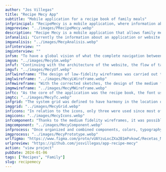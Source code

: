 ```yaml
---
author: "Jos Villegas"
title: "Recipe Mecy App"
subtitle: "Mobile application for a recipe book of family meals"
infprincipal: "RecipeMecy is a mobile application, where information about food recipes made by the family is displayed"
imgpreview: "../images/PRecipeMecy.webp"
description: "Recipe Mecy is a mobile application that allows family members to find recipes from any member of the family and from any generation. It is also a space in which the love that family members give to their meals will be preserved."
infanalisi: "Currently the information about an application or website that offers recipes is unlimited but the addition or necessity to make this application is to have a space with the family recipe book."
imganalisis: "../images/MecyAnalisis.webp"
infinterview: ""
imginterview: ""
infsm: "To have a global vision of what the complete navigation between screens will be, the following site map was designed"
imgsm: "../images/MecySm.webp"
infuf: "Continuing with the architecture of the website, the flow of tasks that the family members will follow to follow the desired recipe was established."
imguf: "../images/MecyUf.webp"
inflwireframe: "The design of low-fidelity wireframes was carried out to have a better vision that what was investigated and structured were aligned."
imglwireframe: "../images/MecyLWireframe.webp"
infmwireframe: "With the corrected sketches, the design of the medium fidelity wireframes began."
imgmwireframe: "../images/MecyMWireframe.webp"
inftc: "As the core of the application was the recipe book, the font used had to be clearly readable and the colors to be used would be various to be able to distinguish between the types of foods to be searched."
imgtc: "../images/MecyTc.webp"
infgrid: "The system grid was defined to have harmony in the location of information and components within the mobile application"
imggrid: "../images/MecyGrid.webp"
inficons: "In relation to the icons, only three were used since most of the design is taken by the images of each food"
imgicons: "../images/MecyIcons.webp"
infcomponent: "Thanks to the medium fidelity wireframes, it was possible to find sections where certain points were repetitive and had states, therefore components were created that will help the design be faster and its future development more feasible."
imgcomponent: "../images/MecyComponent.webp"
infprocess: "Once organized and combined components, colors, typography, images, etc., the final design of each screen could be made."
imgprocess: "../images/MecyPrototype.webp"
urlfigma: "https://www.figma.com/proto/vUAYzuLocZXa2B1mPvkowC/Recetas_Mom?page-id=2%3A4&node-id=47-573&viewport=268%2C-7%2C0.12&t=DrMdOScWSbsWlUqC-9&scaling=scale-down&content-scaling=fixed&starting-point-node-id=47%3A573&show-proto-sidebar=1"
urlpreview: "https://github.com/josvillegas/app-recipe-mecy"
action: "view project"
pubDate: 2024-01-06
tags: ["Recipes", "Family"]
slug: recipemecy
---
```

